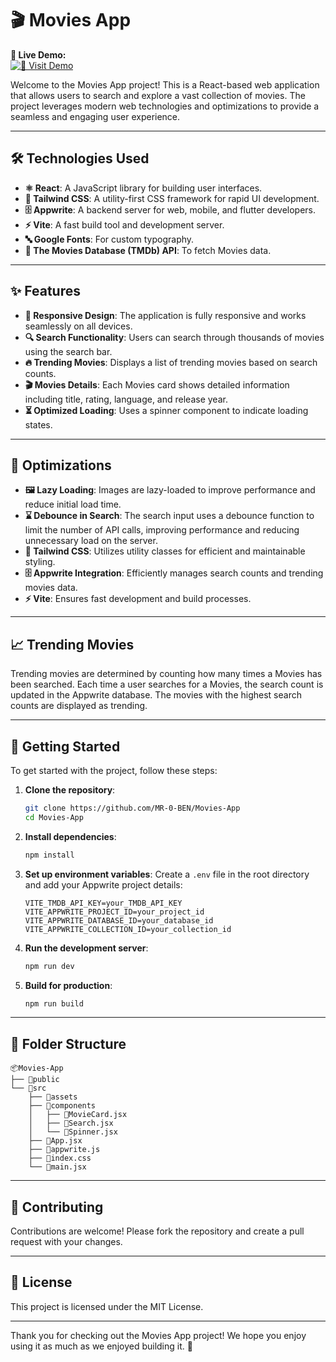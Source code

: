 # 🎬 Movies App

**🎥 Live Demo:**  
[![🚀 Visit Demo](https://img.shields.io/badge/Visit%20Demo-%F0%9F%9A%80%20Movies%20App-blueviolet?style=for-the-badge&logo=vercel&logoColor=white&labelColor=000000)](https://movies-app-gamma-sable.vercel.app/)  

Welcome to the Movies App project! This is a React-based web application that allows users to search and explore a vast collection of movies. The project leverages modern web technologies and optimizations to provide a seamless and engaging user experience.

---

## 🛠 Technologies Used

- **⚛️ React**: A JavaScript library for building user interfaces.
- **🎨 Tailwind CSS**: A utility-first CSS framework for rapid UI development.
- **🗄 Appwrite**: A backend server for web, mobile, and flutter developers.
- **⚡ Vite**: A fast build tool and development server.
- **🔤 Google Fonts**: For custom typography.
- **🎥 The Movies Database (TMDb) API**: To fetch Movies data.

---

## ✨ Features

- **📱 Responsive Design**: The application is fully responsive and works seamlessly on all devices.
- **🔍 Search Functionality**: Users can search through thousands of movies using the search bar.
- **🔥 Trending Movies**: Displays a list of trending movies based on search counts.
- **🎬 Movies Details**: Each Movies card shows detailed information including title, rating, language, and release year.
- **⏳ Optimized Loading**: Uses a spinner component to indicate loading states.

---

## 🚀 Optimizations

- **🖼 Lazy Loading**: Images are lazy-loaded to improve performance and reduce initial load time.
- **⌛ Debounce in Search**: The search input uses a debounce function to limit the number of API calls, improving performance and reducing unnecessary load on the server.
- **🎨 Tailwind CSS**: Utilizes utility classes for efficient and maintainable styling.
- **🗄 Appwrite Integration**: Efficiently manages search counts and trending movies data.
- **⚡ Vite**: Ensures fast development and build processes.

---

## 📈 Trending Movies

Trending movies are determined by counting how many times a Movies has been searched. Each time a user searches for a Movies, the search count is updated in the Appwrite database. The movies with the highest search counts are displayed as trending.

---

## 🏁 Getting Started

To get started with the project, follow these steps:

1. **Clone the repository**:

   ```bash
   git clone https://github.com/MR-0-BEN/Movies-App
   cd Movies-App
   ```

2. **Install dependencies**:

   ```bash
   npm install
   ```

3. **Set up environment variables**:
   Create a `.env` file in the root directory and add your Appwrite project details:

   ```env
   VITE_TMDB_API_KEY=your_TMDB_API_KEY
   VITE_APPWRITE_PROJECT_ID=your_project_id
   VITE_APPWRITE_DATABASE_ID=your_database_id
   VITE_APPWRITE_COLLECTION_ID=your_collection_id
   ```

4. **Run the development server**:

   ```bash
   npm run dev
   ```

5. **Build for production**:
   ```bash
   npm run build
   ```

---

## 📂 Folder Structure

```
📦Movies-App
├── 📂public
└── 📂src
    ├── 📂assets
    ├── 📂components
    │   ├── 📄MovieCard.jsx
    │   ├── 📄Search.jsx
    │   └── 📄Spinner.jsx
    ├── 📄App.jsx
    ├── 📄appwrite.js
    ├── 📄index.css
    └── 📄main.jsx
```

---

## 🤝 Contributing

Contributions are welcome! Please fork the repository and create a pull request with your changes.

---

## 📜 License

This project is licensed under the MIT License.

---

Thank you for checking out the Movies App project! We hope you enjoy using it as much as we enjoyed building it. 🎉
